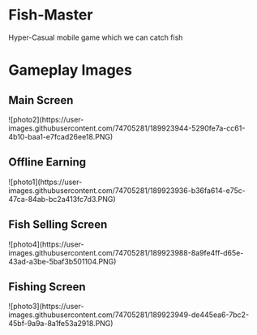 # Fish-Master
 Hyper-Casual mobile game which we can catch fish
 <h1>Gameplay Images</h1>
  <h2>Main Screen</h2>
  ![photo2](https://user-images.githubusercontent.com/74705281/189923944-5290fe7a-cc61-4b10-baa1-e7fcad26ee18.PNG)
  <h2>Offline Earning</h2>
  ![photo1](https://user-images.githubusercontent.com/74705281/189923936-b36fa614-e75c-47ca-84ab-bc2a413fc7d3.PNG)
  <h2>Fish Selling Screen</h2>
  ![photo4](https://user-images.githubusercontent.com/74705281/189923988-8a9fe4ff-d65e-43ad-a3be-5baf3b501104.PNG)
  <h2>Fishing Screen</h2>
  ![photo3](https://user-images.githubusercontent.com/74705281/189923949-de445ea6-7bc2-45bf-9a9a-8a1fe53a2918.PNG)

